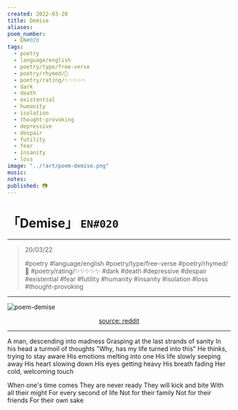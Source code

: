 ```yaml
---
created: 2022-03-20
title: Demise
aliases:
poem_number:
  - EN#020
tags:
  - poetry
  - language/english
  - poetry/type/free-verse
  - poetry/rhymed/🔴
  - poetry/rating/✨✨✨✨✨
  - dark
  - death
  - existential
  - humanity
  - isolation
  - thought-provoking
  - depressive
  - despair
  - futility
  - fear
  - insanity
  - loss
image: "../!art/poem-demise.png"
music:
notes:
published: 📷
---
```

# 「Demise」 `EN#020`

---

> 20/03/22
> 
> #poetry 
> #language/english 
> #poetry/type/free-verse 
> #poetry/rhymed/🔴 
> #poetry/rating/✨✨✨✨✨ 
> #dark #death #depressive #despair #existential #fear #futility #humanity #insanity #isolation #loss #thought-provoking 

---

![poem-demise](../!art/poem-demise.png)


<center class="img_caption"><a href="https://www.reddit.com/r/wallpaper/comments/je7ej7/tickets_to_my_downfall_made_using_blender" class="source-link">source: reddit</a></center>

---

A man, descending into madness
Grasping at the last strands of sanity
In his head a turmoil of thoughts
"Why, has my life turned into this"
He thinks, trying to stay aware
His emotions melting into one
His life slowly seeping away
His heart slowing down
His eyes getting heavy
His breath fading
   Her cold, welcoming touch

When one's time comes
They are never ready
They will kick and bite
With all their might
For every second of life
Not for their family
Not for their friends
For their own sake
